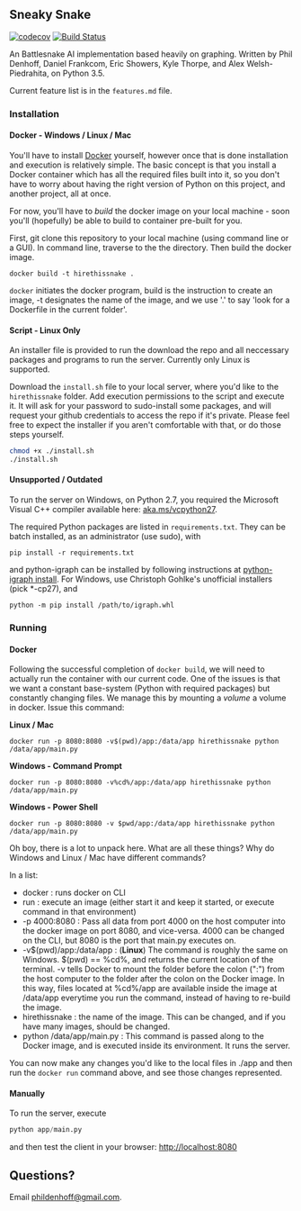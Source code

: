 ## Sneaky Snake
[![codecov](https://codecov.io/gh/phildenhoff/hirethissnake/branch/master/graph/badge.svg?token=loYR0W8K2L)](https://codecov.io/gh/phildenhoff/hirethissnake) [![Build
Status](https://travis-ci.com/phildenhoff/hirethissnake.svg?token=zfsf2J47jwdz7GuKxCSd&branch=master)](https://travis-ci.com/phildenhoff/hirethissnake)

An Battlesnake AI implementation based heavily on graphing. Written by Phil Denhoff, Daniel Frankcom, Eric Showers, Kyle Thorpe, and Alex Welsh-Piedrahita, on Python 3.5.

Current feature list is in the `features.md` file. 

### Installation

#### Docker - Windows / Linux / Mac

You'll have to install [Docker](https://www.docker.com/) yourself, however once
that is done installation and execution is relatively simple. The basic concept
is that you install a Docker container which has all the required files
built into it, so you don't have to worry about having the right version of
Python on this project, and another project, all at once.

For now, you'll have to *build* the docker image on your local machine - soon
you'll (hopefully) be able to build to container pre-built for you.

First, git clone this repository to your local machine (using command line or
a GUI). In command line, traverse to the the directory. Then build the docker
image.

```
docker build -t hirethissnake .
```

`docker` initiates the docker program, build is the instruction to create an
image, -t designates the name of the image, and we use '.' to say 'look for
a Dockerfile in the current folder'.


#### Script - Linux Only

An installer file is provided to run the download the repo and all neccessary
packages and programs to run the server. Currently only Linux is supported.

Download the `install.sh` file to your local server, where you'd like to the
`hirethissnake` folder. Add execution permissions to the script and execute it.
It will ask for your password to sudo-install some packages, and will request
your github credentials to access the repo if it's private. Please feel free to
expect the installer if you aren't comfortable with that, or do those steps
yourself.

```bash
chmod +x ./install.sh
./install.sh
```

#### Unsupported / Outdated

To run the server on Windows, on Python 2.7, you required the Microsoft Visual
C++ compiler available here: [aka.ms/vcpython27](http://aka.ms/vcpython27).

The required Python packages are listed in `requirements.txt`. They can be batch installed, as an administrator (use sudo), with

```
pip install -r requirements.txt
```

and python-igraph can be installed by following instructions at
[python-igraph install](http://igraph.org/python/#pyinstall). For Windows, use Christoph Gohlke's unofficial installers (pick \*-cp27), and

```
python -m pip install /path/to/igraph.whl
```

### Running

#### Docker
Following the successful completion of `docker build`, we will need to actually
run the container with our current code. One of the issues is that we want
a constant base-system (Python with required packages) but constantly changing
files. We manage this by mounting a *volume* a volume in docker. Issue this
command:

**Linux / Mac**
```
docker run -p 8080:8080 -v$(pwd)/app:/data/app hirethissnake python /data/app/main.py
```

**Windows - Command Prompt**
```
docker run -p 8080:8080 -v%cd%/app:/data/app hirethissnake python /data/app/main.py
```

**Windows - Power Shell**
```
docker run -p 8080:8080 -v $pwd/app:/data/app hirethissnake python /data/app/main.py
```

Oh boy, there is a lot to unpack here. What are all these things? Why do
Windows and Linux / Mac have different commands?

In a list:

 - docker : runs docker on CLI
 - run : execute an image (either start it and keep it started, or execute
   command in that environment)
 - -p 4000:8080 : Pass all data from port 4000 on the host computer into the
   docker image on port 8080, and vice-versa. 4000 can be changed on the CLI,
but 8080 is the port that main.py executes on.
 - -v$(pwd)/app:/data/app : (**Linux**) The command is roughly the same on
   Windows. $(pwd) == %cd%, and returns the current location of the terminal.
-v tells Docker to mount the folder before the colon (":") from the host
computer to the folder after the colon on the Docker image. In this way, files
located at %cd%/app are available inside the image at /data/app everytime you
run the command, instead of having to re-build the image.
 - hirethissnake : the name of the image. This can be changed, and if you have
   many images, should be changed.
 - python /data/app/main.py : This command is passed along to the Docker image,
   and is executed inside its environment. It runs the
server.

You can now make any changes you'd like to the local files in ./app and then
run the `docker run` command above, and see those changes represented.

#### Manually
To run the server, execute

```python
python app/main.py
```

and then test the client in your browser: [http://localhost:8080](http://localhost:8080)

## Questions?

Email [phildenhoff@gmail.com](mailto:phildenhoff@gmail.com).
